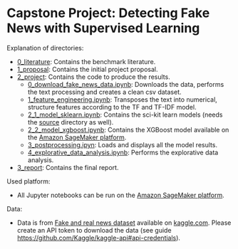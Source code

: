 # Capstone Project: Detecting Fake News with Supervised Learning

Explanation of directories:

- [0_literature](https://github.com/benjaminperucco/udacity-nano-mle/tree/master/5_capstone_project/0_literature): Contains the benchmark literature. 
- [1_proposal](https://github.com/benjaminperucco/udacity-nano-mle/tree/master/5_capstone_project/1_proposal): Contains the initial project proposal.
- [2_project](https://github.com/benjaminperucco/udacity-nano-mle/tree/master/5_capstone_project/2_project): Contains the code to produce the results.
	- [0_download_fake_news_data.ipynb](https://github.com/benjaminperucco/udacity-nano-mle/tree/master/5_capstone_project/2_project/0_download_fake_news_data.ipynb): Downloads the data, performs the text processing and creates a clean csv dataset.
	- [1_feature_engineering.ipynb](https://github.com/benjaminperucco/udacity-nano-mle/tree/master/5_capstone_project/2_project/1_feature_engineering.ipynb): Transposes the text into numerical, structure features according to the TF and TF-IDF model.
	- [2_1_model_sklearn.ipynb](https://github.com/benjaminperucco/udacity-nano-mle/tree/master/5_capstone_project/2_project/2_1_model_sklearn.ipynb): Contains the sci-kit learn models (needs the [source](https://github.com/benjaminperucco/udacity-nano-mle/tree/master/5%20Capstone/2%20Project/source) directory as well).
	- [2_2_model_xgboost.ipynb](https://github.com/benjaminperucco/udacity-nano-mle/tree/master/5_capstone_project/2_project/2_2_model_xgboost.ipynb): Contains the XGBoost model available on the [Amazon SageMaker platform](https://aws.amazon.com/sagemaker).
	- [3_postprocessing.ipyn](https://github.com/benjaminperucco/udacity-nano-mle/tree/master/5_capstone_project/2_project/3_postprocessing.ipynb): Loads and displays all the model results.
	- [4_explorative_data_analysis.ipynb](https://github.com/benjaminperucco/udacity-nano-mle/tree/master/5_capstone_project/2_project/4_explorative_data_analysis.ipynb): Performs the explorative data analysis.
- [3_report](https://github.com/benjaminperucco/udacity-nano-mle/tree/master/5_capstone_project/3_report): Contains the final report.

Used platform:

- All Jupyter notebooks can be run on the [Amazon SageMaker platform](https://aws.amazon.com/sagemaker).

Data:

- Data is from [Fake and real news dataset](https://www.kaggle.com/clmentbisaillon/fake-and-real-news-dataset)
available on [kaggle.com](https://www.kaggle.com). Please create an API token to download
the data (see guide https://github.com/Kaggle/kaggle-api#api-credentials).
